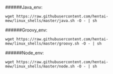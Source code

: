 
######Java_env:
````shell
wget https://raw.githubusercontent.com/hentai-mew/linux_shells/master/java.sh -O - | sh
````
######Groovy_env:
````shell
wget https://raw.githubusercontent.com/hentai-mew/linux_shells/master/groovy.sh -O - | sh
````
######Node_env:
````shell
wget https://raw.githubusercontent.com/hentai-mew/linux_shells/master/node.sh -O - | sh
````

